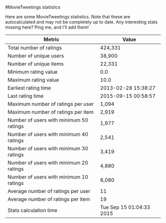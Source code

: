 #MovieTweetings statistics

Here are some MovieTweetings statistics. Note that these are autocalculated and may not be completely up to date. Any interesting stats missing here? Ping me, and I'll add them!

Metric | Value
--- | ---
Total number of ratings                 | 424,331
Number of unique users                  | 38,900
Number of unique items                  | 22,331
Minimum rating value                    | 0.0
Maximum rating value                    | 10.0
Earliest rating time                    | 2013-02-28 15:38:27
Last rating time                        | 2015-09-15 00:58:57
Maximum number of ratings per user      | 1,094
Maximum number of ratings per item      | 2,919
Number of users with minimum 50 ratings | 1,977
Number of users with minimum 40 ratings | 2,541
Number of users with minimum 30 ratings | 3,419
Number of users with minimum 20 ratings | 4,880
Number of users with minimum 10 ratings | 8,080
Average number of ratings per user      | 11
Average number of ratings per item      | 19
Stats calculation time                  | Tue Sep 15 01:04:33 2015

